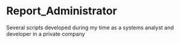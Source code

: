 # Report_Administrator
Several scripts developed during my time as a systems analyst and developer in a private company
